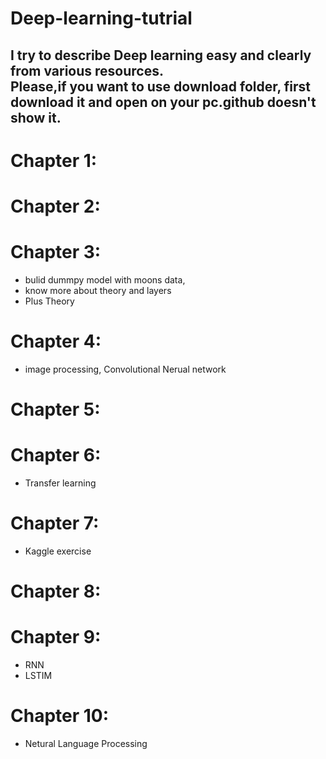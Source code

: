 # Deep-learning-tutrial
I try to describe Deep learning easy and clearly from various resources. <br>
<b>Please,if you want to use download folder, first download it and open on your pc.github doesn't show it. </b> 
---------------------------------------------------------------------------------------------------------------------------
# Chapter 1:


# Chapter 2:

# Chapter 3: 
- bulid dummpy model with moons data,
- know more about theory and layers
- Plus Theory 
# Chapter 4:
- image processing, Convolutional Nerual network
# Chapter 5:

# Chapter 6:
- Transfer learning

# Chapter 7:
- Kaggle exercise

# Chapter 8:


# Chapter 9:
- RNN
- LSTIM

# Chapter 10:
- Netural Language Processing
